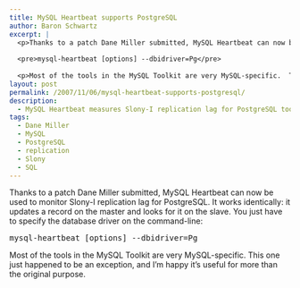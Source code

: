 ```yaml
---
title: MySQL Heartbeat supports PostgreSQL
author: Baron Schwartz
excerpt: |
  <p>Thanks to a patch Dane Miller submitted, MySQL Heartbeat can now be used to monitor Slony-I replication lag for PostgreSQL.  It works identically: it updates a record on the master and looks for it on the slave.  You just have to specify the database driver on the command-line:</p>
  
  <pre>mysql-heartbeat [options] --dbidriver=Pg</pre>
  
  <p>Most of the tools in the MySQL Toolkit are very MySQL-specific.  This one just happened to be an exception, and I'm happy it's useful for more than the original purpose.</p>
layout: post
permalink: /2007/11/06/mysql-heartbeat-supports-postgresql/
description:
  - MySQL Heartbeat measures Slony-I replication lag for PostgreSQL too.
tags:
  - Dane Miller
  - MySQL
  - PostgreSQL
  - replication
  - Slony
  - SQL
---
```

Thanks to a patch Dane Miller submitted, MySQL Heartbeat can now be used to monitor Slony-I replication lag for PostgreSQL. It works identically: it updates a record on the master and looks for it on the slave. You just have to specify the database driver on the command-line:

<pre>mysql-heartbeat [options] --dbidriver=Pg</pre>

Most of the tools in the MySQL Toolkit are very MySQL-specific. This one just happened to be an exception, and I&#8217;m happy it&#8217;s useful for more than the original purpose.